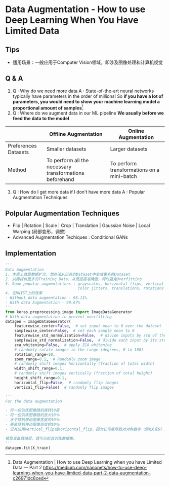 # Data Augmentation - How to use Deep Learning When You Have Limited Data
## Tips
- 适用场景：一般应用于Computer Vision领域，即涉及图像处理和计算机视觉
## Q & A
1. Q : Why do we need more data
	A : State-of-the-art neural networks typically have parameters in the order of millions! So **if you have a lot of parameters, you would need to show your machine learning model a proportional amount of samples**[^1]
2. Q : Where do we augment data in our ML pipeline
	**We usually before we feed the data to the model**

|                      | Offline Augmentation                                    | Online Augmentation                        |
| -------------------- | ------------------------------------------------------- | ------------------------------------------ |
| Preferences Datasets | Smaller datasets                                        | Larger datasets                            |
| Method               | To perform all the necessary transformations beforehand | To perform transformations on a mini-batch |

3. Q : How do I get more data if I don't have more data
	A : Popular Augmentation Techniques

## Polpular Augmentation Techniques
- Flip | Rotation | Scale | Crop | Translation | Gaussian Noise | Local Warping (局部变形，调整)
- Advanced Augmentation Techiques : Conditional GANs

## Implementation
```python
'''
Data Augmentation
1. 本质上就是数据扩充，想办法从已有的Dataset中生成更多的Dataset
2. 从而提供更多的Training Data，从而提高准确度，同时避免Overfitting
3. Some popular augmentations : grayscales, horizontal flips, vertical flips, random crops,
                                color jitters, translations, rotations and much more.
4. 在MNIST上的效果
- Without data augmentation - 98.11%
- With data Augmentation - 99.67%
'''
from keras.preprocessing.image import ImageDataGenerator
# With data augmentation to prevent overfitting
datagen = ImageDataGenerator(
    featurewise_center=False,  # set input mean to 0 over the dataset
    samplewise_center=False,  # set each sample mean to 0
    featurewise_std_normalization=False,  # divide inputs by std of the dataset
    samplewise_std_normalization=False,  # divide each input by its std
    zca_whitening=False,  # apply ZCA whitening
    # randomly rotate images in the range (degrees, 0 to 180)
    rotation_range=10,
    zoom_range=0.1,  # Randomly zoom image
    # randomly shift images horizontally (fraction of total width)
    width_shift_range=0.1,
    # randomly shift images vertically (fraction of total height)
    height_shift_range=0.1,
    horizontal_flip=False,  # randomly flip images
    vertical_flip=False)  # randomly flip images

'''
For the data augmentation

- 将一些训练图像随机旋转10度
- 将一些训练图像随机放大10％
- 水平随机移动图像宽度的10％
- 垂直随机移动图像高度的10％
- 没有应用vertical_flip或horizontal_flip，因为它可能导致对对称数字（例如6和9）进行错误分类。

模型准备就绪后，就可以拟合训练数据集。
'''
datagen.fit(X_train)
```
	
[^1]: Data Augmentation | How to use Deep Learning when you have Limited Data — Part 2 https://medium.com/nanonets/how-to-use-deep-learning-when-you-have-limited-data-part-2-data-augmentation-c26971dc8ced